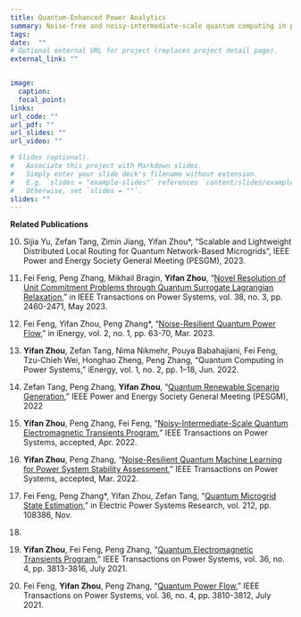 ```yaml
---
title: Quantum-Enhanced Power Analytics 
summary: Noise-free and noisy-intermediate-scale quantum computing in power system analysis.
tags:
date:  ""
# Optional external URL for project (replaces project detail page).
external_link: ""


image:
  caption:  
  focal_point:  
links:
url_code: ""
url_pdf: ""
url_slides: ""
url_video: ""

# Slides (optional).
#   Associate this project with Markdown slides.
#   Simply enter your slide deck's filename without extension.
#   E.g. `slides = "example-slides"` references `content/slides/example-slides.md`.
#   Otherwise, set `slides = ""`.
slides: ""
---
```


**Related Publications**


10. Sijia Yu, Zefan Tang, Zimin Jiang, Yifan Zhou*, “Scalable and Lightweight
Distributed Local Routing for Quantum Network-Based Microgrids”, IEEE Power
and Energy Society General Meeting (PESGM), 2023.

9. Fei Feng, Peng Zhang, Mikhail Bragin, **Yifan Zhou**, “[Novel Resolution of Unit Commitment Problems through Quantum Surrogate Lagrangian Relaxation](https://ieeexplore.ieee.org/abstract/document/9793720),” in
IEEE Transactions on Power Systems, vol. 38, no. 3, pp. 2460-2471, May 2023.

8. Fei Feng, Yifan Zhou, Peng Zhang*, “[Noise-Resilient Quantum Power Flow](https://ieeexplore.ieee.org/abstract/document/10144277),” in iEnergy, vol. 2, no. 1, pp. 63-70, Mar. 2023.



7. **Yifan Zhou**, Zefan Tang, Nima Nikmehr, Pouya Babahajiani, Fei Feng, Tzu-Chieh Wei, Honghao Zheng, Peng Zhang, “Quantum Computing in Power Systems,” iEnergy, vol. 1, no. 2, pp. 1–18, Jun. 2022.

6. Zefan Tang, Peng Zhang, **Yifan Zhou**, “[Quantum Renewable Scenario Generation](https://ieeexplore.ieee.org/abstract/document/9916926),” IEEE Power and Energy Society General Meeting (PESGM), 2022


5. **Yifan Zhou**, Peng Zhang, Fei Feng, “[Noisy-Intermediate-Scale Quantum Electromagnetic Transients Program](https://yifanzhou.info/publication/noisy-intermediate-scale-quantum-electromagnetic-transients-program/),” IEEE Transactions on Power Systems, accepted, Apr. 2022.


4. **Yifan Zhou**, Peng Zhang, “[Noise-Resilient Quantum Machine Learning for Power System Stability Assessment](https://yifanzhou.info/publication/quantum-machine-learning-for-power-system-stability-assessment/),” IEEE Transactions on Power Systems, accepted, Mar. 2022.

3. Fei Feng, Peng Zhang*, Yifan Zhou, Zefan Tang, “[Quantum Microgrid State Estimation](https://www.sciencedirect.com/science/article/pii/S0378779622005235),” in Electric Power Systems Research, vol. 212, pp. 108386, Nov.
2022.

2. **Yifan Zhou**, Fei Feng, Peng Zhang, “[Quantum Electromagnetic Transients Program](https://yifanzhou.info/publication/quantum-electromagnetic-transients-program/),” IEEE Transactions on Power Systems, vol. 36, no. 4, pp. 3813-3816, July 2021.

1. Fei Feng, **Yifan Zhou**, Peng Zhang, “[Quantum Power Flow](https://ieeexplore.ieee.org/abstract/document/9423668),” IEEE Transactions on Power Systems, vol. 36, no. 4, pp. 3810-3812, July 2021.

